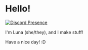 # Hello!

[![Discord Presence](https://lanyard.cnrad.dev/api/240254631173816320)](https://discord.com/users/240254631173816320)

I'm Luna (she/they), and I make stuff!

Have a nice day! :D

